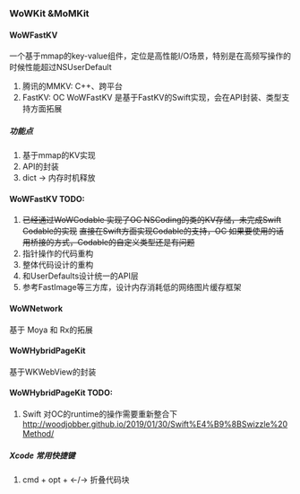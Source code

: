 ### WoWKit &MoMKit

#### WoWFastKV
一个基于mmap的key-value组件，定位是高性能I/O场景，特别是在高频写操作的时候性能超过NSUserDefault
1. 腾讯的MMKV: C++、跨平台
2. FastKV: OC
WoWFastKV 是基于FastKV的Swift实现，会在API封装、类型支持方面拓展

##### 功能点
1. 基于mmap的KV实现
2. API的封装
3. dict -> 内存时机释放

#### WoWFastKV TODO:
1. ~~已经通过WoWCodable 实现了OC NSCoding的类的KV存储，未完成Swift Codable的实现~~
~~直接在Swift方面实现Codable的支持，OC 如果要使用的话用桥接的方式，Codable的自定义类型还是有问题~~
2. 指针操作的代码重构
3. 整体代码设计的重构
4. 和UserDefaults设计统一的API层
5. 参考FastImage等三方库，设计内存消耗低的网络图片缓存框架

#### WoWNetwork
基于 Moya 和 Rx的拓展

#### WoWHybridPageKit
基于WKWebView的封装 

#### WoWHybridPageKit  TODO:
1. Swift 对OC的runtime的操作需要重新整合下
http://woodjobber.github.io/2019/01/30/Swift%E4%B9%8BSwizzle%20Method/


##### Xcode 常用快捷键
1. cmd + opt + <-/->  折叠代码块
